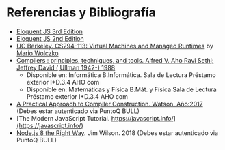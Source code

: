 # Referencias y Bibliografía

* [Eloquent JS 3rd Edition](https://eloquentjavascript.net/)
* [Eloquent JS 2nd Edition](http://eloquentjavascript.net/2nd_edition/)
* [UC Berkeley. CS294-113: Virtual Machines and Managed Runtimes](http://www.wolczko.com/CS294/index.html) by [Mario Wolczko](http://www.wolczko.com/)
* [Compilers : principles, techniques, and tools. Alfred V. Aho Ravi Sethi; Jeffrey David ( Ullman 1942-) 1988]({{site.bull_permanente}}/5ljpb5/ullabsysULL00228966c-8)
  - Disponible en: Informática	B.Informática. Sala de Lectura	Préstamo exterior	I*D.3.4 AHO com
  - Disponible en: Matemáticas y Física	B.Mát. y Física	Sala de Lectura	Préstamo exterior	I*D.3.4 AHO com
* [A Practical Approach to Compiler Construction. Watson. Año:2017]({{site.bull_permanente}}/15vbjs7/ullsfx3710000001127445) (Debes estar autenticado via PuntoQ BULL)
* [The Modern JavaScript Tutorial. https://javascript.info/](https://javascript.info/)
* [Node.js 8 the Right Way]({site.bull_permanente}}/15vbjs7/ullsfx4340000000247287). Jim Wilson. 2018 (Debes estar autenticado via PuntoQ BULL)
  
<!--
* [Node.js 8 the Right Way](https://books.google.es/books?id=oA9QDwAAQBAJ&lpg=PT96&ots=-mLQPlvsSj&dq=should%20ldjclient%20emit%20a%20close%20event&hl=es&pg=PP1#v=onepage&q=should%20ldjclient%20emit%20a%20close%20event&f=false) Google Book
* [Node.js 8 the Right Way](https://github.com/iMarcoGovea/books/blob/master/nodejs/Node.js%20the%20Right%20Way.pdf) GitHub. Versión de 2013.
-->